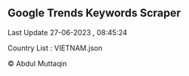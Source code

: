 

## Google Trends Keywords Scraper 
 
Last Update 27-06-2023 , 08:45:24

Country List :
VIETNAM.json



© Abdul Muttaqin 
